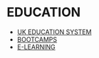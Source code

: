 # EDUCATION

- [UK EDUCATION SYSTEM](../LEVEL-2/EDUCATION/UK-EDUCATION-SYSTEM.md)
- [BOOTCAMPS](../LEVEL-2/EDUCATION/BOOTCAMPS.md)
- [E-LEARNING](../LEVEL-2/EDUCATION/E-LEARNING.md)
